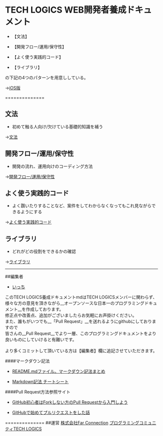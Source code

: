 # TECH LOGICS WEB開発者養成ドキュメント

* 【文法】

* 【開発フロー/運用/保守性】

* 【よく使う実践的コード】

* 【ライブラリ】

の下記の4つのパターンを用意ししている。

->[iOS版](https://github.com/techlogics/iOS_Document)

==============

## 文法

* 初めて触る人向け/欠けている基礎的知識を補う

->[文法](https://github.com/techlogics/WEB_Document/blob/master/grammar.md)


## 開発フロー/運用/保守性

* 開発の流れ、運用向けのコーディング方法

->[開発フロー/運用/保守性](https://github.com/techlogics/WEB_Document/blob/master/operation.md)


## よく使う実践的コード

* よく躓いたりすることなど、案件をしてわからなくなってもこれ見ながらできるようにする

->[よく使う実践的コード](https://github.com/techlogics/WEB_Document/blob/master/useful.md)

## ライブラリ

* どれがどの役割をできるかの確認

->[ライブラリ](https://github.com/techlogics/WEB_Document/blob/master/library.md)

---
##編集者

* [いっち](https://twitter.com/angu_lar)

このTECH LOGICS養成ドキュメントmdはTECH LOGICSメンバーに関わらず、<br>
様々な方の意見を頂きながら__オープンソースな日本一のプログラミングドキュメント__を作成しております。<br>
修正点や改善点、追加がございましたらお気軽にお声掛けください。<br>
また、誰もがいつでも__「Pull Request」__を送れるようにgithubにしておりますので<br>
皆さんの__Pull Request__でより一層、このプログラミングドキュメントをより良いものにしていけると有難いです。<br><br>
より多くコミットして頂いている方は【編集者】欄に追記させていただきます。

####マークダウン記法

* [README.mdファイル。マークダウン記法まとめ](http://codechord.com/2012/01/readme-markdown/)

* [Markdown記法 チートシート](http://qiita.com/Qiita/items/c686397e4a0f4f11683d)

####Pull Request方法参照サイト

* [GitHub初心者はForkしない方のPull Requestから入門しよう](http://blog.qnyp.com/2013/05/28/pull-request-for-github-beginners/)

* [GitHubで始めてプルリクエストをした話](http://blog.9wick.com/2012/07/github-first-pul/)

==============
##運営
[株式会社Far Connection](http://farconnection.jp)
[プログラミングコミュニティTECH LOGICS](http://techlogics.link)


